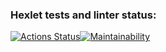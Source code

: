 ### Hexlet tests and linter status:
[![Actions Status](https://github.com/Polina2603/frontend-project-11/workflows/hexlet-check/badge.svg)](https://github.com/Polina2603/frontend-project-11/actions)[![Maintainability](https://api.codeclimate.com/v1/badges/b7cc1d12d4eeb149f1f0/maintainability)](https://codeclimate.com/github/Polina2603/frontend-project-11/maintainability)
